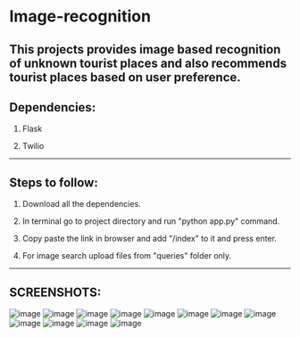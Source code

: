 # Image-recognition
This projects provides image based recognition of unknown tourist places and also recommends tourist places based on user preference.
-----------------------------------------
Dependencies:
-----------------------------------------
1. Flask

2. Twilio

-----------------------------------------
Steps to follow:
-----------------------------------------
1. Download all the dependencies.

2. In terminal go to project directory and run "python app.py" command.

3. Copy paste the link in browser and add "/index" to it and press enter.

4. For image search upload files from "queries" folder only.


-------------------------------------------------------------------------------------------------------------
SCREENSHOTS:
-------------------------------------------------------------------------------------------------------------
![image](https://user-images.githubusercontent.com/52826790/61241141-90d3a800-a760-11e9-9f02-e475f9d64bd9.png)
![image](https://user-images.githubusercontent.com/52826790/61241357-f9bb2000-a760-11e9-8997-f389ce74941c.png)
![image](https://user-images.githubusercontent.com/52826790/61241376-02abf180-a761-11e9-840e-87f98bfc0705.png)
![image](https://user-images.githubusercontent.com/52826790/61241395-0b9cc300-a761-11e9-9b40-77c46890e57e.png)
![image](https://user-images.githubusercontent.com/52826790/61241407-0fc8e080-a761-11e9-9fc3-cbbbbf5f35a4.png)
![image](https://user-images.githubusercontent.com/52826790/61241435-1e16fc80-a761-11e9-93ca-b5e4a2ec131d.png)
![image](https://user-images.githubusercontent.com/52826790/61241642-8a91fb80-a761-11e9-9ff0-8028b8285c52.png)
![image](https://user-images.githubusercontent.com/52826790/61241651-9087dc80-a761-11e9-9c36-33b3a8dd5267.png)
![image](https://user-images.githubusercontent.com/52826790/61241656-98478100-a761-11e9-9fdb-83ea2f6be530.png)
![image](https://user-images.githubusercontent.com/52826790/61241668-9c739e80-a761-11e9-8fa6-99faf378c735.png)
![image](https://user-images.githubusercontent.com/52826790/61241682-a4cbd980-a761-11e9-9c3c-1b759dcd9e42.png)
![image](https://user-images.githubusercontent.com/52826790/61241702-ae554180-a761-11e9-9de8-b9b0ce063572.png)





